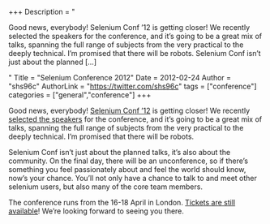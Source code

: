 +++
Description = "<p>Good news, everybody! Selenium Conf ’12 is getting closer! We recently selected the speakers for the conference, and it’s going to be a great mix of talks, spanning the full range of subjects from the very practical to the deeply technical. I’m promised that there will be robots. Selenium Conf isn’t just about the planned […]</p>"
Title = "Selenium Conference 2012"
Date = 2012-02-24
Author = "shs96c"
AuthorLink = "https://twitter.com/shs96c"
tags = ["conference"]
categories = ["general","conference"]
+++

<p>Good news, everybody! <a href="http://www.seleniumconf.org/">Selenium Conf &#8217;12</a> is getting closer! We recently <a href="http://www.seleniumconf.org/speakers/">selected the speakers</a> for the conference, and it&#8217;s going to be a great mix of talks, spanning the full range of subjects from the very practical to the deeply technical. I&#8217;m promised that there will be robots.</p>
<p>Selenium Conf isn&#8217;t just about the planned talks, it&#8217;s also about the community. On the final day, there will be an unconference, so if there&#8217;s something you feel passionately about and feel the world should know, now&#8217;s your chance. You&#8217;ll not only have a chance to talk to and meet other selenium users, but also many of the core team members.</p>
<p>The conference runs from the 16-18 April in London. <a href="http://www.seleniumconf.org/tickets/">Tickets are still available</a>! We&#8217;re looking forward to seeing you there.</p>

